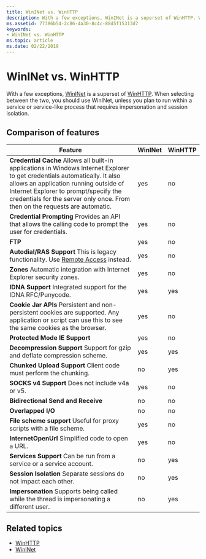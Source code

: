 ```yaml
---
title: WinINet vs. WinHTTP
description: With a few exceptions, WinINet is a superset of WinHTTP. When selecting between the two, you should use WinINet, unless you plan to run within a service or service-like process that requires impersonation and session isolation.
ms.assetid: 77386b54-2c86-4a30-8c4c-88d5f15313d7
keywords:
- WinINet vs. WinHTTP
ms.topic: article
ms.date: 02/22/2019
---
```


# WinINet vs. WinHTTP

With a few exceptions, [WinINet](portal.md) is a superset of [WinHTTP](/windows/desktop/WinHttp/winhttp-start-page). When selecting between the two, you should use WinINet, unless you plan to run within a service or service-like process that requires impersonation and session isolation.

## Comparison of features

| Feature | WinINet | WinHTTP |
|-|-|-|
| **Credential Cache** Allows all built-in applications in Windows Internet Explorer to get credentials automatically. It also allows an application running outside of Internet Explorer to prompt/specify the credentials for the server only once. From then on the requests are automatic. | yes | no |
| **Credential Prompting** Provides an API that allows the calling code to prompt the user for credentials. | yes | no |
| **FTP** | yes | no |
| **Autodial/RAS Support** This is legacy functionality. Use [Remote Access](/windows/desktop/RRAS/portal) instead. | yes | no |
| **Zones** Automatic integration with Internet Explorer security zones. | yes | no |
| **IDNA Support** Integrated support for the IDNA RFC/Punycode. | yes | yes |
| **Cookie Jar APIs** Persistent and non-persistent cookies are supported. Any application or script can use this to see the same cookies as the browser. | yes | no |
| **Protected Mode IE Support** | yes | no |
| **Decompression Support** Support for gzip and deflate compression scheme. | yes | yes |
| **Chunked Upload Support** Client code must perform the chunking. | no | yes |
| **SOCKS v4 Support** Does not include v4a or v5. | yes | no |
| **Bidirectional Send and Receive** | no | no |
| **Overlapped I/O** | no | no |
| **File scheme support** Useful for proxy scripts with a file scheme. | yes | no |
| **InternetOpenUrl** Simplified code to open a URL. | yes | no |
| **Services Support** Can be run from a service or a service account. | no | yes |
| **Session Isolation** Separate sessions do not impact each other. | no | yes |
| **Impersonation** Supports being called while the thread is impersonating a different user. | no | yes |

## Related topics

* [WinHTTP](/windows/desktop/WinHttp/winhttp-start-page)
* [WinINet](/windows/desktop/WinInet/about-wininet)
